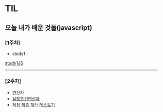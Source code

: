 # TIL
오늘 내가 배운 것들(javascript)   
---------------------------------------
### [1주차]
- study1 : 

[study1JS](StudyJS1.html)

---------------------------------------
### [2주차]
- 연산자
- [삼항조건연산자](삼항조건연산자.md)
- [적정 체중 계산 테스트기](적정체중테스트.md)
